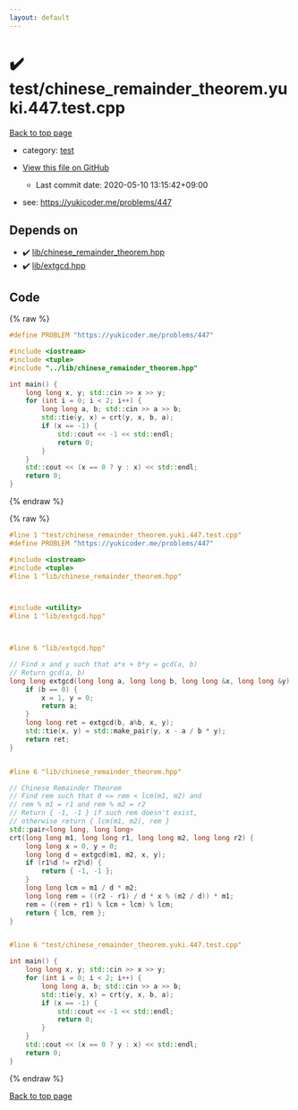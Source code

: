 ```yaml
---
layout: default
---
```


<!-- mathjax config similar to math.stackexchange -->
<script type="text/javascript" async
  src="https://cdnjs.cloudflare.com/ajax/libs/mathjax/2.7.5/MathJax.js?config=TeX-MML-AM_CHTML">
</script>
<script type="text/x-mathjax-config">
  MathJax.Hub.Config({
    TeX: { equationNumbers: { autoNumber: "AMS" }},
    tex2jax: {
      inlineMath: [ ['$','$'] ],
      processEscapes: true
    },
    "HTML-CSS": { matchFontHeight: false },
    displayAlign: "left",
    displayIndent: "2em"
  });
</script>

<script type="text/javascript" src="https://cdnjs.cloudflare.com/ajax/libs/jquery/3.4.1/jquery.min.js"></script>
<script src="https://cdn.jsdelivr.net/npm/jquery-balloon-js@1.1.2/jquery.balloon.min.js" integrity="sha256-ZEYs9VrgAeNuPvs15E39OsyOJaIkXEEt10fzxJ20+2I=" crossorigin="anonymous"></script>
<script type="text/javascript" src="../../assets/js/copy-button.js"></script>
<link rel="stylesheet" href="../../assets/css/copy-button.css" />


# :heavy_check_mark: test/chinese_remainder_theorem.yuki.447.test.cpp

<a href="../../index.html">Back to top page</a>

* category: <a href="../../index.html#098f6bcd4621d373cade4e832627b4f6">test</a>
* <a href="{{ site.github.repository_url }}/blob/master/test/chinese_remainder_theorem.yuki.447.test.cpp">View this file on GitHub</a>
    - Last commit date: 2020-05-10 13:15:42+09:00


* see: <a href="https://yukicoder.me/problems/447">https://yukicoder.me/problems/447</a>


## Depends on

* :heavy_check_mark: <a href="../../library/lib/chinese_remainder_theorem.hpp.html">lib/chinese_remainder_theorem.hpp</a>
* :heavy_check_mark: <a href="../../library/lib/extgcd.hpp.html">lib/extgcd.hpp</a>


## Code

<a id="unbundled"></a>
{% raw %}
```cpp
#define PROBLEM "https://yukicoder.me/problems/447"

#include <iostream>
#include <tuple>
#include "../lib/chinese_remainder_theorem.hpp"

int main() {
    long long x, y; std::cin >> x >> y;
    for (int i = 0; i < 2; i++) {
        long long a, b; std::cin >> a >> b;
        std::tie(y, x) = crt(y, x, b, a);
        if (x == -1) {
            std::cout << -1 << std::endl;
            return 0;
        }
    }
    std::cout << (x == 0 ? y : x) << std::endl;
    return 0;
}

```
{% endraw %}

<a id="bundled"></a>
{% raw %}
```cpp
#line 1 "test/chinese_remainder_theorem.yuki.447.test.cpp"
#define PROBLEM "https://yukicoder.me/problems/447"

#include <iostream>
#include <tuple>
#line 1 "lib/chinese_remainder_theorem.hpp"



#include <utility>
#line 1 "lib/extgcd.hpp"



#line 6 "lib/extgcd.hpp"

// Find x and y such that a*x + b*y = gcd(a, b)
// Return gcd(a, b)
long long extgcd(long long a, long long b, long long &x, long long &y) {
    if (b == 0) {
        x = 1, y = 0;
        return a;
    }
    long long ret = extgcd(b, a%b, x, y);
    std::tie(x, y) = std::make_pair(y, x - a / b * y);
    return ret;
}


#line 6 "lib/chinese_remainder_theorem.hpp"

// Chinese Remainder Theorem
// Find rem such that 0 <= rem < lcm(m1, m2) and
// rem % m1 = r1 and rem % m2 = r2
// Return { -1, -1 } if such rem doesn't exist,
// otherwise return { lcm(m1, m2), rem }
std::pair<long long, long long>
crt(long long m1, long long r1, long long m2, long long r2) {
    long long x = 0, y = 0;
    long long d = extgcd(m1, m2, x, y);
    if (r1%d != r2%d) {
        return { -1, -1 };
    }
    long long lcm = m1 / d * m2;
    long long rem = ((r2 - r1) / d * x % (m2 / d)) * m1;
    rem = ((rem + r1) % lcm + lcm) % lcm;
    return { lcm, rem };
}


#line 6 "test/chinese_remainder_theorem.yuki.447.test.cpp"

int main() {
    long long x, y; std::cin >> x >> y;
    for (int i = 0; i < 2; i++) {
        long long a, b; std::cin >> a >> b;
        std::tie(y, x) = crt(y, x, b, a);
        if (x == -1) {
            std::cout << -1 << std::endl;
            return 0;
        }
    }
    std::cout << (x == 0 ? y : x) << std::endl;
    return 0;
}

```
{% endraw %}

<a href="../../index.html">Back to top page</a>

